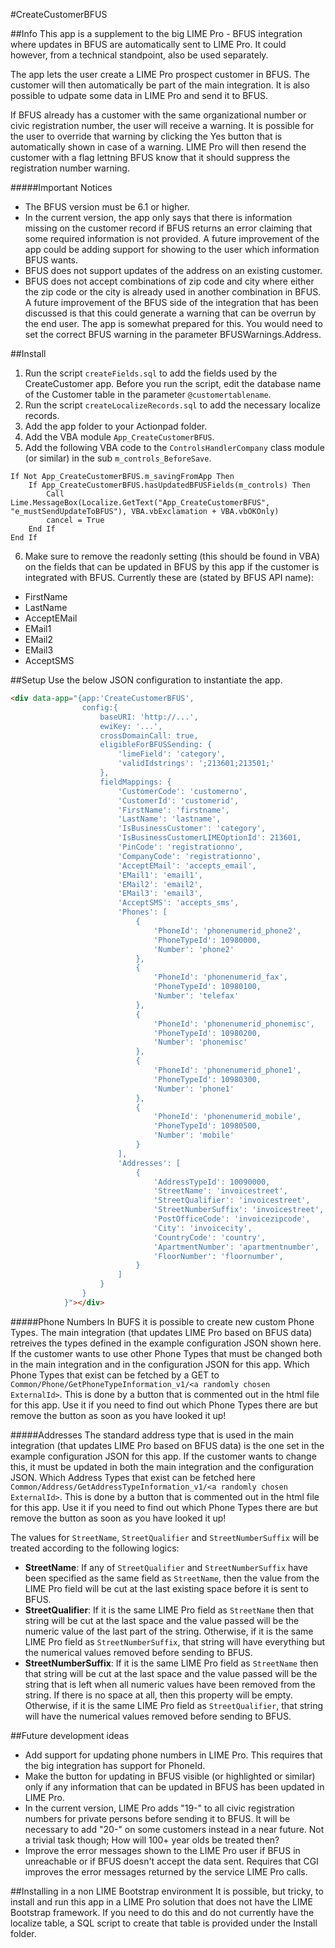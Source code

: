 #CreateCustomerBFUS

##Info
This app is a supplement to the big LIME Pro - BFUS integration where updates in BFUS are automatically sent to LIME Pro. It could however, from a technical standpoint, also be used separately.

The app lets the user create a LIME Pro prospect customer in BFUS. The customer will then automatically be part of the main integration. It is also possible to udpate some data in LIME Pro and send it to BFUS.

If BFUS already has a customer with the same organizational number or civic registration number, the user will receive a warning. It is possible for the user to override that warning by clicking the Yes button that is automatically shown in case of a warning. LIME Pro will then resend the customer with a flag lettning BFUS know that it should suppress the registration number warning.

#####Important Notices
* The BFUS version must be 6.1 or higher.
* In the current version, the app only says that there is information missing on the customer record if BFUS returns an error claiming that some required information is not provided. A future improvement of the app could be adding support for showing to the user which information BFUS wants.
* BFUS does not support updates of the address on an existing customer.
* BFUS does not accept combinations of zip code and city where either the zip code or the city is already used in another combination in BFUS. A future improvement of the BFUS side of the integration that has been discussed is that this could generate a warning that can be overrun by the end user. The app is somewhat prepared for this. You would need to set the correct BFUS warning in the parameter BFUSWarnings.Address.

##Install
1. Run the script `createFields.sql` to add the fields used by the CreateCustomer app. Before you run the script, edit the database name of the Customer table in the parameter `@customertablename`.
2. Run the script `createLocalizeRecords.sql` to add the necessary localize records.
3. Add the app folder to your Actionpad folder.
4. Add the VBA module `App_CreateCustomerBFUS`.
5. Add the following VBA code to the `ControlsHandlerCompany` class module (or similar) in the sub `m_controls_BeforeSave`.

```vba
If Not App_CreateCustomerBFUS.m_savingFromApp Then
    If App_CreateCustomerBFUS.hasUpdatedBFUSFields(m_controls) Then
        Call Lime.MessageBox(Localize.GetText("App_CreateCustomerBFUS", "e_mustSendUpdateToBFUS"), VBA.vbExclamation + VBA.vbOKOnly)
        cancel = True
    End If
End If
```

6. Make sure to remove the readonly setting (this should be found in VBA) on the fields that can be updated in BFUS by this app if the customer is integrated with BFUS. Currently these are (stated by BFUS API name):

* FirstName
* LastName
* AcceptEMail
* EMail1
* EMail2
* EMail3
* AcceptSMS



##Setup
Use the below JSON configuration to instantiate the app.
```html
<div data-app="{app:'CreateCustomerBFUS',
				config:{
					baseURI: 'http://...',
					ewiKey: '...',
					crossDomainCall: true,
					eligibleForBFUSSending: {
						'limeField': 'category',
						'validIdstrings': ';213601;213501;'
					},
					fieldMappings: {
						'CustomerCode': 'customerno',
						'CustomerId': 'customerid',
						'FirstName': 'firstname',
						'LastName': 'lastname',	
						'IsBusinessCustomer': 'category',
						'IsBusinessCustomerLIMEOptionId': 213601,
						'PinCode': 'registrationno',
						'CompanyCode': 'registrationno',
						'AcceptEMail': 'accepts_email',
						'EMail1': 'email1',
						'EMail2': 'email2',
						'EMail3': 'email3',
						'AcceptSMS': 'accepts_sms',
						'Phones': [
							{
								'PhoneId': 'phonenumerid_phone2',
								'PhoneTypeId': 10980000,
								'Number': 'phone2'
							},
							{
								'PhoneId': 'phonenumerid_fax',
								'PhoneTypeId': 10980100,
								'Number': 'telefax'
							},
							{
								'PhoneId': 'phonenumerid_phonemisc',
								'PhoneTypeId': 10980200,
								'Number': 'phonemisc'
							},
							{
								'PhoneId': 'phonenumerid_phone1',
								'PhoneTypeId': 10980300,
								'Number': 'phone1'
							},
							{
								'PhoneId': 'phonenumerid_mobile',
								'PhoneTypeId': 10980500,
								'Number': 'mobile'
							}
						],
						'Addresses': [
							{
								'AddressTypeId': 10090000,
								'StreetName': 'invoicestreet',
								'StreetQualifier': 'invoicestreet',
								'StreetNumberSuffix': 'invoicestreet',
								'PostOfficeCode': 'invoicezipcode',
								'City': 'invoicecity',
								'CountryCode': 'country',
								'ApartmentNumber': 'apartmentnumber',
								'FloorNumber': 'floornumber',
							}
						]
					}
				}
			}"></div>
```

#####Phone Numbers
In BUFS it is possible to create new custom Phone Types. The main integration (that updates LIME Pro based on BFUS data) retreives the types defined in the example configuration JSON shown here. If the customer wants to use other Phone Types that must be changed both in the main integration and in the configuration JSON for this app. Which Phone Types that exist can be fetched by a GET to `Common/Phone/GetPhoneTypeInformation_v1/<a randomly chosen ExternalId>`. This is done by a button that is commented out in the html file for this app. Use it if you need to find out which Phone Types there are but remove the button as soon as you have looked it up!

#####Addresses
The standard address type that is used in the main integration (that updates LIME Pro based on BFUS data) is the one set in the example configuration JSON for this app. If the customer wants to change this, it must be updated in both the main integration and the configuration JSON. Which Address Types that exist can be fetched here `Common/Address/GetAddressTypeInformation_v1/<a randomly chosen ExternalId>`. This is done by a button that is commented out in the html file for this app. Use it if you need to find out which Phone Types there are but remove the button as soon as you have looked it up!

The values for `StreetName`, `StreetQualifier` and `StreetNumberSuffix` will be treated according to the following logics:
* **StreetName**: If any of `StreetQualifier` and `StreetNumberSuffix` have been specified as the same field as `StreetName`, then the value from the LIME Pro field will be cut at the last existing space before it is sent to BFUS.
* **StreetQualifier**: If it is the same LIME Pro field as `StreetName` then that string will be cut at the last space and the value passed will be the numeric value of the last part of the string. Otherwise, if it is the same LIME Pro field as `StreetNumberSuffix`, that string will have everything but the numerical values removed before sending to BFUS.
* **StreetNumberSuffix**: If it is the same LIME Pro field as `StreetName` then that string will be cut at the last space and the value passed will be the string that is left when all numeric values have been removed from the string. If there is no space at all, then this property will be empty. Otherwise, if it is the same LIME Pro field as `StreetQualifier`, that string will have the numerical values removed before sending to BFUS.


##Future development ideas
* Add support for updating phone numbers in LIME Pro. This requires that the big integration has support for PhoneId.
* Make the button for updating in BFUS visible (or highlighted or similar) only if any information that can be updated in BFUS has been updated in LIME Pro.
* In the current version, LIME Pro adds "19-" to all civic registration numbers for private persons before sending it to BFUS. It will be necessary to add "20-" on some customers instead in a near future. Not a trivial task though; How will 100+ year olds be treated then?
* Improve the error messages shown to the LIME Pro user if BFUS in unreachable or if BFUS doesn't accept the data sent. Requires that CGI improves the error messages returned by the service LIME Pro calls.

##Installing in a non LIME Bootstrap environment
It is possible, but tricky, to install and run this app in a LIME Pro solution that does not have the LIME Bootstrap framework. If you need to do this and do not currently have the localize table, a SQL script to create that table is provided under the Install folder.